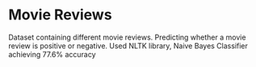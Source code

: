 # Movie Reviews
Dataset containing different movie reviews. Predicting whether a movie review is positive or negative. Used NLTK library, Naive Bayes Classifier achieving 77.6% accuracy
